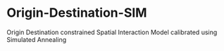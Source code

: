# Origin-Destination-SIM
Origin Destination constrained Spatial Interaction Model calibrated using Simulated Annealing 
